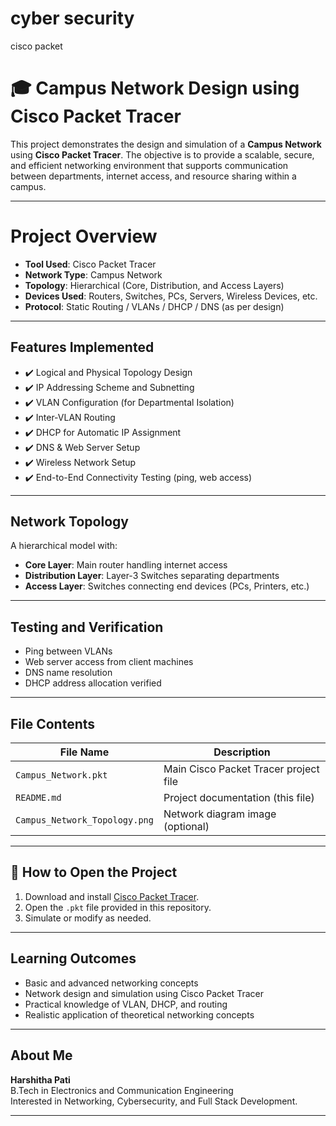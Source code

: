 # cyber security
cisco packet
# 🎓 Campus Network Design using Cisco Packet Tracer

This project demonstrates the design and simulation of a **Campus Network** using **Cisco Packet Tracer**. The objective is to provide a scalable, secure, and efficient networking environment that supports communication between departments, internet access, and resource sharing within a campus.

---

# Project Overview

- **Tool Used**: Cisco Packet Tracer  
- **Network Type**: Campus Network  
- **Topology**: Hierarchical (Core, Distribution, and Access Layers)  
- **Devices Used**: Routers, Switches, PCs, Servers, Wireless Devices, etc.  
- **Protocol**: Static Routing / VLANs / DHCP / DNS (as per design)

---

##  Features Implemented

- ✔️ Logical and Physical Topology Design  
- ✔️ IP Addressing Scheme and Subnetting  
- ✔️ VLAN Configuration (for Departmental Isolation)  
- ✔️ Inter-VLAN Routing  
- ✔️ DHCP for Automatic IP Assignment  
- ✔️ DNS & Web Server Setup  
- ✔️ Wireless Network Setup  
- ✔️ End-to-End Connectivity Testing (ping, web access)

---

##  Network Topology

A hierarchical model with:

- **Core Layer**: Main router handling internet access  
- **Distribution Layer**: Layer-3 Switches separating departments  
- **Access Layer**: Switches connecting end devices (PCs, Printers, etc.)

---

##  Testing and Verification

-  Ping between VLANs  
-  Web server access from client machines  
-  DNS name resolution  
-  DHCP address allocation verified

---

##  File Contents

| File Name                  | Description                                 |
|---------------------------|---------------------------------------------|
| `Campus_Network.pkt`      | Main Cisco Packet Tracer project file       |
| `README.md`               | Project documentation (this file)           |
| `Campus_Network_Topology.png` | Network diagram image (optional)         |

---

## 🚀 How to Open the Project

1. Download and install [Cisco Packet Tracer](https://www.netacad.com/courses/packet-tracer).
2. Open the `.pkt` file provided in this repository.
3. Simulate or modify as needed.

---

##  Learning Outcomes

- Basic and advanced networking concepts  
- Network design and simulation using Cisco Packet Tracer  
- Practical knowledge of VLAN, DHCP, and routing  
- Realistic application of theoretical networking concepts

---

##  About Me

 **Harshitha Pati**  
B.Tech in Electronics and Communication Engineering  
Interested in Networking, Cybersecurity, and Full Stack Development.

---

